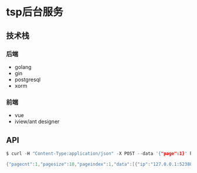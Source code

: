 # tsp后台服务

## 技术栈
### 后端
- golang
- gin
- postgresql
- xorm

### 前端
- vue
- iview/ant designer
  
## API
```c
$ curl -H "Content-Type:application/json" -X POST --data '{"page":1}' http://localhost:8080/api/list

{"pagecnt":1,"pagesize":10,"pageindex":1,"data":[{"ip":"127.0.0.1:52388","imei":"865501043954677","phone":"13246607267"},{"ip":"127.0.0.1:52392","imei":"865501043897165","phone":"13246607267"}]}
```